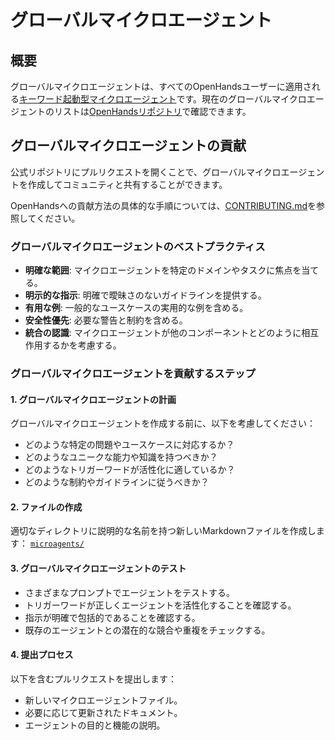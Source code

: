 # グローバルマイクロエージェント

## 概要

グローバルマイクロエージェントは、すべてのOpenHandsユーザーに適用される[キーワード起動型マイクロエージェント](./microagents-keyword)です。現在のグローバルマイクロエージェントのリストは[OpenHandsリポジトリ](https://github.com/All-Hands-AI/OpenHands/tree/main/microagents)で確認できます。

## グローバルマイクロエージェントの貢献

公式リポジトリにプルリクエストを開くことで、グローバルマイクロエージェントを作成してコミュニティと共有することができます。

OpenHandsへの貢献方法の具体的な手順については、[CONTRIBUTING.md](https://github.com/All-Hands-AI/OpenHands/blob/main/CONTRIBUTING.md)を参照してください。

### グローバルマイクロエージェントのベストプラクティス

- **明確な範囲**: マイクロエージェントを特定のドメインやタスクに焦点を当てる。
- **明示的な指示**: 明確で曖昧さのないガイドラインを提供する。
- **有用な例**: 一般的なユースケースの実用的な例を含める。
- **安全性優先**: 必要な警告と制約を含める。
- **統合の認識**: マイクロエージェントが他のコンポーネントとどのように相互作用するかを考慮する。

### グローバルマイクロエージェントを貢献するステップ

#### 1. グローバルマイクロエージェントの計画

グローバルマイクロエージェントを作成する前に、以下を考慮してください：

- どのような特定の問題やユースケースに対応するか？
- どのようなユニークな能力や知識を持つべきか？
- どのようなトリガーワードが活性化に適しているか？
- どのような制約やガイドラインに従うべきか？

#### 2. ファイルの作成

適切なディレクトリに説明的な名前を持つ新しいMarkdownファイルを作成します：
[`microagents/`](https://github.com/All-Hands-AI/OpenHands/tree/main/microagents)

#### 3. グローバルマイクロエージェントのテスト

- さまざまなプロンプトでエージェントをテストする。
- トリガーワードが正しくエージェントを活性化することを確認する。
- 指示が明確で包括的であることを確認する。
- 既存のエージェントとの潜在的な競合や重複をチェックする。

#### 4. 提出プロセス

以下を含むプルリクエストを提出します：

- 新しいマイクロエージェントファイル。
- 必要に応じて更新されたドキュメント。
- エージェントの目的と機能の説明。
